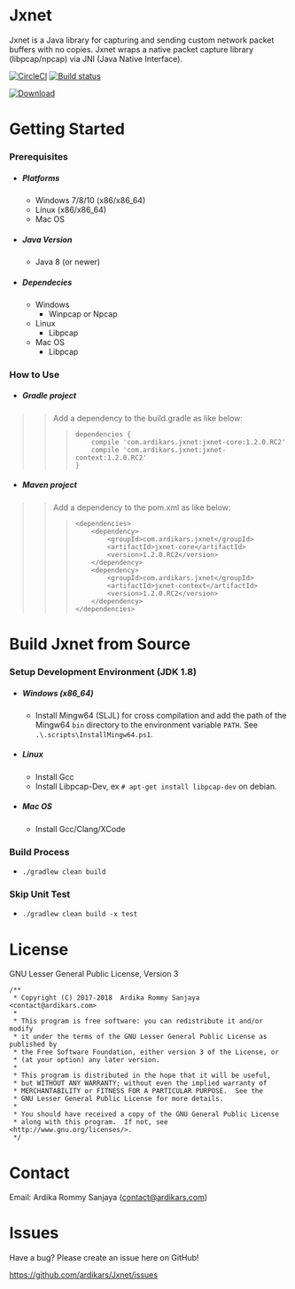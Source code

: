 
Jxnet
=====

Jxnet is a Java library for capturing and sending custom network packet buffers with no copies.
Jxnet wraps a native packet capture library (libpcap/npcap) via JNI (Java Native Interface).

[![CircleCI](https://circleci.com/gh/jxnet/Jxnet/tree/master.svg?style=svg)](https://circleci.com/gh/jxnet/Jxnet/tree/master)
[![Build status](https://ci.appveyor.com/api/projects/status/ev4t6t1ssacwj18j?svg=true)](https://ci.appveyor.com/project/jxnet/jxnet)

[ ![Download](https://api.bintray.com/packages/ardikars/maven/com.ardikars.jxnet/images/download.svg?version=1.2.0.RC2) ](https://bintray.com/ardikars/maven/com.ardikars.jxnet/1.2.0.RC2/link)


Getting Started
===============

### Prerequisites

  - ##### Platforms
    - Windows 7/8/10 (x86/x86_64)
    - Linux (x86/x86_64)
    - Mac OS
  - ##### Java Version
    - Java 8 (or newer)
  - ##### Dependecies
    - Windows
      - Winpcap or Npcap
    - Linux
      - Libpcap
    - Mac OS
      - Libpcap


### How to Use

  - ##### Gradle project
>> Add a dependency to the build.gradle as like below:
>>>
>>> ```
>>> dependencies { 
>>>     compile 'com.ardikars.jxnet:jxnet-core:1.2.0.RC2'
>>>     compile 'com.ardikars.jxnet:jxnet-context:1.2.0.RC2'
>>> }
>>>```
  - ##### Maven project
>> Add a dependency to the pom.xml as like below:
>>>
>>> ```
>>> <dependencies>
>>>     <dependency>
>>>         <groupId>com.ardikars.jxnet</groupId>
>>>         <artifactId>jxnet-core</artifactId>
>>>         <version>1.2.0.RC2</version>
>>>     </dependency>
>>>     <dependency>
>>>         <groupId>com.ardikars.jxnet</groupId>
>>>         <artifactId>jxnet-context</artifactId>
>>>         <version>1.2.0.RC2</version>
>>>     </dependency>
>>> </dependencies>
>>>```


Build Jxnet from Source
=============================

### Setup Development Environment (JDK 1.8)
  - ##### Windows (x86_64)
    - Install Mingw64 (SLJL) for cross compilation and add the path of the Mingw64 ```bin``` directory to the environment variable ```PATH```. See ```.\.scripts\InstallMingw64.ps1```.
  - ##### Linux
    - Install Gcc
    - Install Libpcap-Dev, ex ```# apt-get install libpcap-dev``` on debian.
  - ##### Mac OS
    - Install Gcc/Clang/XCode

### Build Process
   - ```./gradlew clean build```
   
### Skip Unit Test
   - ```./gradlew clean build -x test```


License
=======

GNU Lesser General Public License, Version 3

```
/**
 * Copyright (C) 2017-2018  Ardika Rommy Sanjaya <contact@ardikars.com>
 *
 * This program is free software: you can redistribute it and/or modify
 * it under the terms of the GNU Lesser General Public License as published by
 * the Free Software Foundation, either version 3 of the License, or
 * (at your option) any later version.
 *
 * This program is distributed in the hope that it will be useful,
 * but WITHOUT ANY WARRANTY; without even the implied warranty of
 * MERCHANTABILITY or FITNESS FOR A PARTICULAR PURPOSE.  See the
 * GNU Lesser General Public License for more details.
 *
 * You should have received a copy of the GNU General Public License
 * along with this program.  If not, see <http://www.gnu.org/licenses/>.
 */
```

Contact
=======

Email: Ardika Rommy Sanjaya (contact@ardikars.com)


Issues
======

Have a bug? Please create an issue here on GitHub!

https://github.com/ardikars/Jxnet/issues

